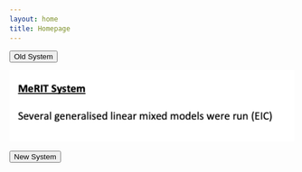 ```yaml
---
layout: home
title: Homepage
---
```


<button onclick="document.getElementById('myImage').src='MeRIT-old.png'">Old System</button>

<img id="myImage" src="MeRIT-new.png" style="width:1000px">

<button onclick="document.getElementById('myImage').src=''MeRIT-new.png'">New System</button>

